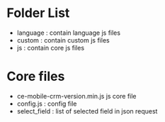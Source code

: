 # Folder List #

  * language : contain language js files
  * custom : contain custom js files
  * js : contain core js files

# Core files #

  * ce-mobile-crm-version.min.js js core file
  * config.js : config file
  * select\_field : list of selected field in json request